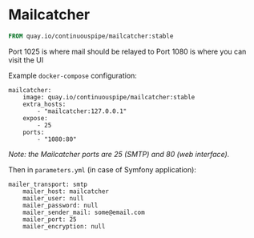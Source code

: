 # Mailcatcher

```Dockerfile
FROM quay.io/continuouspipe/mailcatcher:stable
```

Port 1025 is where mail should be relayed to
Port 1080 is where you can visit the UI

Example `docker-compose` configuration:

```
mailcatcher:
    image: quay.io/continuouspipe/mailcatcher:stable
    extra_hosts:
        - "mailcatcher:127.0.0.1"
    expose:
        - 25
    ports:
        - "1080:80"
```

_Note: the Mailcatcher ports are 25 (SMTP) and 80 (web interface)._

Then in `parameters.yml` (in case of Symfony application):

```
mailer_transport: smtp
    mailer_host: mailcatcher
    mailer_user: null
    mailer_password: null
    mailer_sender_mail: some@email.com
    mailer_port: 25
    mailer_encryption: null
```
